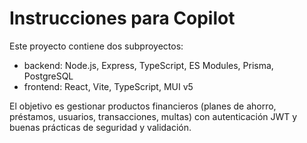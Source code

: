 <!-- Use this file to provide workspace-specific custom instructions to Copilot. For more details, visit https://code.visualstudio.com/docs/copilot/copilot-customization#_use-a-githubcopilotinstructionsmd-file -->

# Instrucciones para Copilot

Este proyecto contiene dos subproyectos:
- backend: Node.js, Express, TypeScript, ES Modules, Prisma, PostgreSQL
- frontend: React, Vite, TypeScript, MUI v5

El objetivo es gestionar productos financieros (planes de ahorro, préstamos, usuarios, transacciones, multas) con autenticación JWT y buenas prácticas de seguridad y validación.

